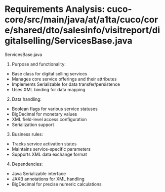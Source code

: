 # Requirements Analysis: cuco-core/src/main/java/at/a1ta/cuco/core/shared/dto/salesinfo/visitreport/digitalselling/ServicesBase.java

ServicesBase.java
1. Purpose and functionality:
- Base class for digital selling services
- Manages core service offerings and their attributes
- Implements Serializable for data transfer/persistence
- Uses XML binding for data mapping

2. Data handling:
- Boolean flags for various service statuses
- BigDecimal for monetary values
- XML field-level access configuration
- Serialization support

3. Business rules:
- Tracks service activation states
- Maintains service-specific parameters
- Supports XML data exchange format

4. Dependencies:
- Java Serializable interface
- JAXB annotations for XML handling
- BigDecimal for precise numeric calculations